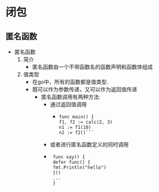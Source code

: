 # 闭包
## 匿名函数
+ 匿名函数 
  1. 简介
     + 匿名函数由一个不带函数名的函数声明和函数体组成
  2. 值类型
     + 在go中，所有的函数都是值类型.
     + 既可以作为参数传递，又可以作为返回值传递
       + 匿名函数调用有两种方法:
         + 通过返回值调用
           + ```
             func main() {
             f1, f2 := calc(2, 3)
             n1 := f1(10)
             n2 := f2()```
         + 或者进行匿名函数定义的同时调用
          + ```
             func say() {
             defer func() {
             fmt.Println("hello")
             }()
             ...
             }
``` 



  
